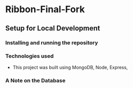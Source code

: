 # Ribbon-Final-Fork

## Setup for Local Development
### Installing and running the repository
### Technologies used
* This project was built using MongoDB, Node, Express,
### A Note on the Database




